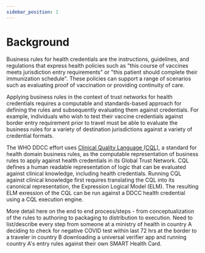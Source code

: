 ```yaml
---
sidebar_position: 1
---
```


# Background

Business rules for health credentials are the instructions, guidelines, and regulations that
express health policies such as "this course of vaccines meets jurisdiction entry requirements" or
"this patient should complete their immunization schedule". These policies can support a range of
scenarios such as evaluating proof of vaccination or providing continuity of care.

Applying business rules in the context of trust networks for health credentials requires a
computable and standards-based approach for defining the rules and subsequently evaluating them
against credentials. For example, individuals who wish to test their vaccine credentials against
border entry requirement prior to travel must be able to evaluate the business rules for a variety
of destination jurisdictions against a variety of credential formats.

The WHO DDCC effort uses [Clinical Quality Language (CQL)](https://cql.hl7.org/), a standard for
health domain business rules, as the computable representation of business rules to apply against
health credentials in its Global Trust Network. CQL defines a human readable representation of
logic that can be evaluated against clinical knowledge, including health credentials. Running CQL
against clinical knowledge first requires translating the CQL into its canonical representation, the
Expression Logical Model (ELM). The resulting ELM exression of the CQL can be run against a DDCC
health credential using a CQL execution engine.

More detail here on the end to end process/steps - from conceptualization of the rules to authoring to packaging to distribution to execution.
Need to list/describe every step from someone at a ministry of health in country A deciding to check for negative COVID test within last 72 hrs at the border to a traveler in country B downloading a universal verifier app and running country A's entry rules against their own SMART Health Card.
